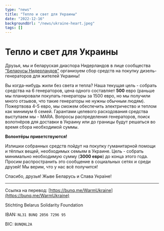 ```yaml
---
type: "news"
title: "Тепло и свет для Украины"
date: "2022-12-16"
backgroundUrl: "/news/ukraine-heart.jpeg"
tags: []
---
```


# Тепло и свет для Украины

Друзья, мы и беларуская диаспора Нидерландов в лице сообщества ["Беларусы Нидерландов"](https://t.me/nlbychat) организуем
сбор средств на покупку дизель-генераторов для жителей Украины!

Вы когда-нибудь жили без света и тепла?
Наша текущая цель - собрать средства на 6 генераторов, цена одного составляет **500** евро (раньше мы планировали покупать 
генераторы за 1500 евро, но мы получили много отзывов, что такие генераторы не нужны обычным людям). Пожертвова 4-5 евро, 
мы сможем обеспечить электричество и теплом как минимум 6 семей.
Гарантами целевого расходования средства выступаем мы - МАRА.
Вопросы распределения генераторов, поиск волотнёров для доставки в Украину или до границы будут решаться во время сбора необходимой суммы. 

**Волонтёры приветствуются!**

Излишки собранных средств пойдут на покупку гуманитарной помощи и тёплых вещей, необходимых семьям в Украине.
Цель - собрать минимально необходимую сумму (**3000 евро**) до конца этого года.
Просим распространить это сообщение в социальных сетях и среди друзей! Мы верим, что у нас всё получится!

Спасибо, друзья!
Жыве Беларусь и Слава Украіне!

---

Ссылка на перевод:
[https://bunq.me/WarmUkraine](https://bunq.me/WarmUkraine)

Stichting Belarus Solidarity Foundation

IBAN: `NL31 BUNQ 2056 7296 95`

BIC: `BUNQNL2A`
